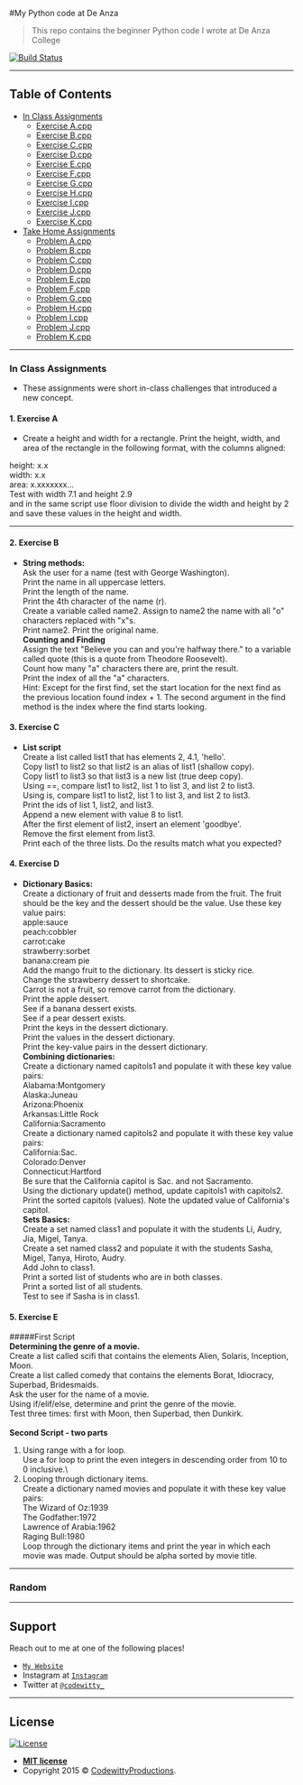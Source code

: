 #My Python code at De Anza

> This repo contains the beginner Python code I wrote at De Anza College


[![Build Status](http://img.shields.io/travis/badges/badgerbadgerbadger.svg?style=flat-square)](https://travis-ci.org/badges/badgerbadgerbadger)

---

## Table of Contents 


- [In Class Assignments](#in-class-assignments)
	* [Exercise A.cpp](#1-exercise-A)
	* [Exercise B.cpp](#2-exercise-B)
	* [Exercise C.cpp](#1-exercise-A)
	* [Exercise D.cpp](#1-exercise-A)
	* [Exercise E.cpp](#1-exercise-A)
	* [Exercise F.cpp](#1-exercise-A)
	* [Exercise G.cpp](#1-exercise-A)
	* [Exercise H.cpp](#1-exercise-A)
	* [Exercise I.cpp](#1-exercise-A)
	* [Exercise J.cpp](#1-exercise-A)
	* [Exercise K.cpp](#1-exercise-A)
- [Take Home Assignments](#take-home-assignments)
	* [Problem A.cpp](#1-exercise-A)
	* [Problem B.cpp](#2-exercise-B)
	* [Problem C.cpp](#1-exercise-A)
	* [Problem D.cpp](#1-exercise-A)
	* [Problem E.cpp](#1-exercise-A)
	* [Problem F.cpp](#1-exercise-A)
	* [Problem G.cpp](#1-exercise-A)
	* [Problem H.cpp](#1-exercise-A)
	* [Problem I.cpp](#1-exercise-A)
	* [Problem J.cpp](#1-exercise-A)
	* [Problem K.cpp](#1-exercise-A)
---

### In Class Assignments
- These assignments were short in-class challenges that introduced a new concept.

#### 1. Exercise A
- Create a height and width for a rectangle. Print the height, width, and area of the rectangle in the following format, with the columns aligned:

height: x.x\
width:  x.x\
area:   x.xxxxxxx...\
Test with width 7.1 and height 2.9\
and in the same script use floor division to divide the width and height by 2 and save these values in the height and width.

---

#### 2. Exercise B
- **String methods:**\
Ask the user for a name (test with George Washington).\
Print the name in all uppercase letters.\
Print the length of the name.\
Print the 4th character of the name (r).\
Create a variable called name2. Assign to name2 the name with all "o" characters replaced with "x"s.\
Print name2.
Print the original name.\
**Counting and Finding**\
Assign the text "Believe you can and you're halfway there." to a variable called quote (this is a quote from Theodore Roosevelt).\
Count how many "a" characters there are, print the result.\
Print the index of all the "a" characters.\
Hint: Except for the first find, set the start location for the next find as the previous location found index + 1. The second argument in the find method is the index where the find starts looking.

#### 3. Exercise C
- **List script**\
Create a list called list1 that has elements 2, 4.1, 'hello'.\
Copy list1 to list2 so that list2 is an alias of list1 (shallow copy).\
Copy list1 to list3 so that list3 is a new list (true deep copy).\
Using ==, compare list1 to list2, list 1 to list 3, and list 2 to list3.\
Using is, compare list1 to list2, list 1 to list 3, and list 2 to list3.\
Print the ids of list 1, list2, and list3.\
Append a new element with value 8 to list1.\
After the first element of list2, insert an element 'goodbye'.\
Remove the first element from list3.\
Print each of the three lists. Do the results match what you expected?

#### 4. Exercise D 
- **Dictionary Basics:**\
Create a dictionary of fruit and desserts made from the fruit. The fruit should be the key and the dessert should be the value. Use these key value pairs:\
apple:sauce\
peach:cobbler\
carrot:cake\
strawberry:sorbet\
banana:cream pie\
Add the mango fruit to the dictionary. Its dessert is sticky rice.\
Change the strawberry dessert to shortcake.\
Carrot is not a fruit, so remove carrot from the dictionary.\
Print the apple dessert.\
See if a banana dessert exists.\
See if a pear dessert exists.\
Print the keys in the dessert dictionary.\
Print the values in the dessert dictionary.\
Print the key-value pairs in the dessert dictionary.\
**Combining dictionaries:**\
Create a dictionary named capitols1 and populate it with these key value pairs:\
Alabama:Montgomery\
Alaska:Juneau\
Arizona:Phoenix\
Arkansas:Little Rock\
California:Sacramento\
Create a dictionary named capitols2 and populate it with these key value pairs:\
California:Sac.\
Colorado:Denver\
Connecticut:Hartford\
Be sure that the California capitol is Sac. and not Sacramento.\
Using the dictionary update() method, update capitols1 with capitols2.\
Print the sorted capitols (values). Note the updated value of California's capitol.\
**Sets Basics:**\
Create a set named class1 and populate it with the students Li, Audry, Jia, Migel, Tanya.\
Create a set named class2 and populate it with the students Sasha, Migel, Tanya, Hiroto, Audry.\
Add John to class1.\
Print a sorted list of students who are in both classes.\
Print a sorted list of all students.\
Test to see if Sasha is in class1.


#### 5. Exercise E
#####First Script\
**Determining the genre of a movie.**\
Create a list called scifi that contains the elements Alien, Solaris, Inception, Moon.\
Create a list called comedy that contains the elements Borat, Idiocracy, Superbad, Bridesmaids.\
Ask the user for the name of a movie.\
Using if/elif/else, determine and print the genre of the movie.\
Test three times: first with Moon, then Superbad, then Dunkirk.\
\
**Second Script - two parts**
1) Using range with a for loop.\
Use a for loop to print the even integers in descending order from 10 to 0 inclusive.\
2) Looping through dictionary items.\
Create a dictionary named movies and populate it with these key value pairs:\
The Wizard of Oz:1939\
The Godfather:1972\
Lawrence of Arabia:1962\
Raging Bull:1980\
Loop through the dictionary items and print the year in which each movie was made. Output should be alpha sorted by movie title.

<!---
#### 
- Given an array nums and a value val, remove all instances of that value in-place and return the new length.\
Do not allocate extra space for another array, you must do this by modifying the input array in-place with O(1) extra memory.\
The order of elements can be changed. It doesn't matter what you leave beyond the new length.\
My solution is <a href="/" target="_blank">`here`</a>.\
Find the problem <a href="/" target="_blank">`here`</a>.
-->

---

### Random

---
## Support

Reach out to me at one of the following places!

- <a href="https://codewitty.github.io/resume/" target="_blank">`My Website`</a>
- Instagram at <a href="https://www.instagram.com/drawntowildplaces/" target="_blank">`Instagram`</a>
- Twitter at <a href="https://twitter.com/codewitty_" target="_blank">`@codewitty_`</a>

---

## License

[![License](http://img.shields.io/:license-mit-blue.svg?style=flat-square)](http://badges.mit-license.org)

- **[MIT license](http://opensource.org/licenses/mit-license.php)**
- Copyright 2015 © <a href="https://codewitty.github.io/resume/" target="_blank">CodewittyProductions</a>.
